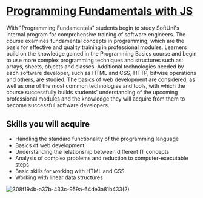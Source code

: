 # [Programming Fundamentals with JS]( https://softuni.bg/courses/programming-fundamentals-csharp-java-js-python)
With "Programming Fundamentals" students begin to study SoftUni's internal program for comprehensive training of software engineers. The course examines fundamental concepts in programming, which are the basis for effective and quality training in professional modules. Learners build on the knowledge gained in the Programming Basics course and begin to use more complex programming techniques and structures such as: arrays, sheets, objects and classes. Additional technologies needed by each software developer, such as HTML and CSS, HTTP, bitwise operations and others, are studied. The basics of web development are considered, as well as one of the most common technologies and tools, with which the course successfully builds students' understanding of the upcoming professional modules and the knowledge they will acquire from them to become successful software developers.
## Skills you will acquire
-  Handling the standard functionality of the programming language
- Basics of web development
- Understanding the relationship between different IT concepts
- Analysis of complex problems and reduction to computer-executable steps
- Basic skills for working with HTML and CSS
- Working with linear data structures

![308f194b-a37b-433c-959a-64de3a81b433(2)](https://user-images.githubusercontent.com/103949296/177783294-c0100ae7-fcd0-4737-b4c8-80ab0adbceec.jpg)
